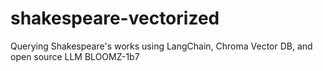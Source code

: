 # shakespeare-vectorized
Querying Shakespeare's works using LangChain, Chroma Vector DB, and open source LLM BLOOMZ-1b7

